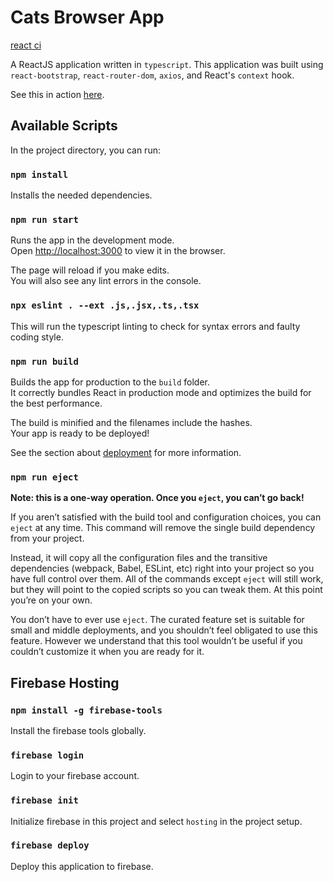 # Cats Browser App

[react ci](https://github.com/arielmagbanua/react.cats-browser/actions/workflows/react-ci.yml/badge.svg)

A ReactJS application written in `typescript`.
This application was built using `react-bootstrap`, `react-router-dom`, `axios`, and React's `context` hook.

See this in action [here](https://react-cats-browser.firebaseapp.com/).


## Available Scripts

In the project directory, you can run:

### `npm install`

Installs the needed dependencies.

### `npm run start`

Runs the app in the development mode.\
Open [http://localhost:3000](http://localhost:3000) to view it in the browser.

The page will reload if you make edits.\
You will also see any lint errors in the console.

### `npx eslint . --ext .js,.jsx,.ts,.tsx`

This will run the typescript linting to check for syntax errors and faulty coding style.

### `npm run build`

Builds the app for production to the `build` folder.\
It correctly bundles React in production mode and optimizes the build for the best performance.

The build is minified and the filenames include the hashes.\
Your app is ready to be deployed!

See the section about [deployment](https://facebook.github.io/create-react-app/docs/deployment) for more information.

### `npm run eject`

**Note: this is a one-way operation. Once you `eject`, you can’t go back!**

If you aren’t satisfied with the build tool and configuration choices, you can `eject` at any time. This command will remove the single build dependency from your project.

Instead, it will copy all the configuration files and the transitive dependencies (webpack, Babel, ESLint, etc) right into your project so you have full control over them. All of the commands except `eject` will still work, but they will point to the copied scripts so you can tweak them. At this point you’re on your own.

You don’t have to ever use `eject`. The curated feature set is suitable for small and middle deployments, and you shouldn’t feel obligated to use this feature. However we understand that this tool wouldn’t be useful if you couldn’t customize it when you are ready for it.


## Firebase Hosting

### `npm install -g firebase-tools`

Install the firebase tools globally.

### `firebase login`

Login to your firebase account.

### `firebase init`

Initialize firebase in this project and select `hosting` in the project setup.

### `firebase deploy`

Deploy this application to firebase.
